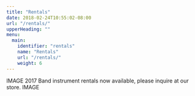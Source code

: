 ```yaml
---
title: "Rentals"
date: 2018-02-24T10:55:02-08:00
url: "/rentals/"
upperHeading: ""
menu:
  main:
    identifier: "rentals"
    name: "Rentals"
    url: "/rentals/"
    weight: 6
---
```

IMAGE
2017 Band instrument rentals now available, please inquire at our store.
IMAGE
